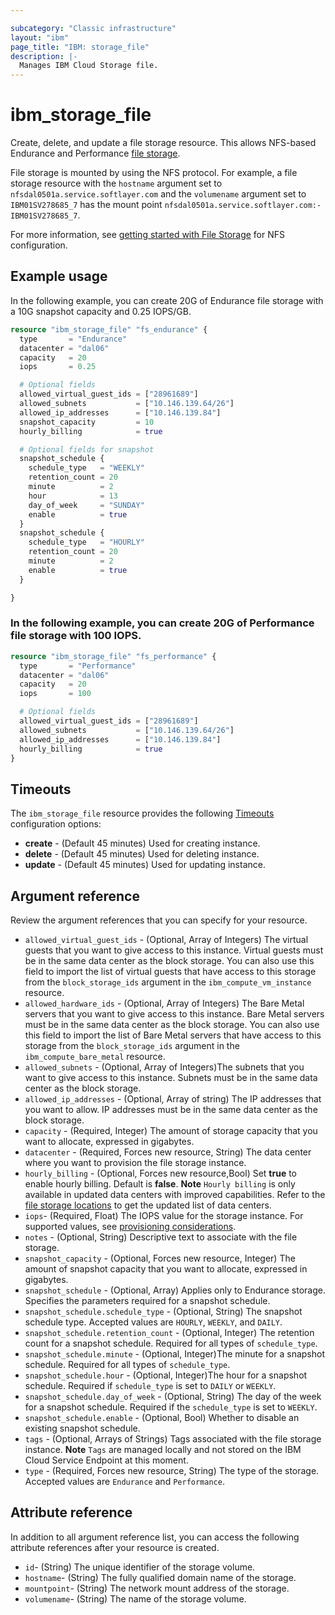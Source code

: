 ```yaml
---

subcategory: "Classic infrastructure"
layout: "ibm"
page_title: "IBM: storage_file"
description: |-
  Manages IBM Cloud Storage file.
---
```


# ibm_storage_file
Create, delete, and update a file storage resource. This allows NFS-based Endurance and Performance [file storage](https://cloud.ibm.com/docs/infrastructure/FileStorage/index.html).

File storage is mounted by using the NFS protocol. For example, a file storage resource with the `hostname` argument set to `nfsdal0501a.service.softlayer.com` and the `volumename` argument set to ` IBM01SV278685_7` has the mount point `nfsdal0501a.service.softlayer.com:-IBM01SV278685_7`.

For more information, see [getting started with File Storage](https://cloud.ibm.com/docs/FileStorage/accessing-file-storage-linux.html) for NFS configuration.

## Example usage
In the following example, you can create 20G of Endurance file storage with a 10G snapshot capacity and 0.25 IOPS/GB.

```terraform
resource "ibm_storage_file" "fs_endurance" {
  type       = "Endurance"
  datacenter = "dal06"
  capacity   = 20
  iops       = 0.25

  # Optional fields
  allowed_virtual_guest_ids = ["28961689"]
  allowed_subnets           = ["10.146.139.64/26"]
  allowed_ip_addresses      = ["10.146.139.84"]
  snapshot_capacity         = 10
  hourly_billing            = true

  # Optional fields for snapshot
  snapshot_schedule {
    schedule_type   = "WEEKLY"
    retention_count = 20
    minute          = 2
    hour            = 13
    day_of_week     = "SUNDAY"
    enable          = true
  }
  snapshot_schedule {
    schedule_type   = "HOURLY"
    retention_count = 20
    minute          = 2
    enable          = true
  }

}

```

### In the following example, you can create 20G of Performance file storage with 100 IOPS.

```terraform
resource "ibm_storage_file" "fs_performance" {
  type       = "Performance"
  datacenter = "dal06"
  capacity   = 20
  iops       = 100

  # Optional fields
  allowed_virtual_guest_ids = ["28961689"]
  allowed_subnets           = ["10.146.139.64/26"]
  allowed_ip_addresses      = ["10.146.139.84"]
  hourly_billing            = true
}
```

## Timeouts

The `ibm_storage_file` resource provides the following [Timeouts](https://www.terraform.io/docs/language/resources/syntax.html) configuration options:

- **create** - (Default 45 minutes) Used for creating instance.
- **delete** - (Default 45 minutes) Used for deleting instance.
- **update** - (Default 45 minutes) Used for updating instance.

## Argument reference
Review the argument references that you can specify for your resource.

- `allowed_virtual_guest_ids` - (Optional, Array of Integers) The virtual guests that you want to give access to this instance. Virtual guests must be in the same data center as the block storage. You can also use this field to import the list of virtual guests that have access to this storage from the `block_storage_ids` argument in the `ibm_compute_vm_instance` resource.
- `allowed_hardware_ids` - (Optional, Array of Integers) The Bare Metal servers that you want to give access to this instance. Bare Metal servers must be in the same data center as the block storage. You can also use this field to import the list of Bare Metal servers that have access to this storage from the `block_storage_ids` argument in the `ibm_compute_bare_metal` resource.
- `allowed_subnets` - (Optional, Array of Integers)The subnets that you want to give access to this instance. Subnets must be in the same data center as the block storage.
- `allowed_ip_addresses` - (Optional, Array of string) The IP addresses that you want to allow. IP addresses must be in the same data center as the block storage.
- `capacity` - (Required, Integer) The amount of storage capacity that you want to allocate, expressed in gigabytes.
- `datacenter` - (Required, Forces new resource, String) The data center where you want to provision the file storage instance.
- `hourly_billing` -  (Optional, Forces new resource,Bool) Set **true** to enable hourly billing. Default is **false**. **Note** `Hourly billing` is only available in updated data centers with improved capabilities. Refer to the [file storage locations](https://cloud.ibm.com/docs/FileStorage?topic=FileStorage-selectDC) to get the updated list of data centers.
- `iops`- (Required, Float) The IOPS value for the storage instance. For supported values, see [provisioning considerations](https://cloud.ibm.com/docs/FileStorage?topic=FileStorage-getting-started#provconsiderations).
- `notes` - (Optional, String)  Descriptive text to associate with the file storage.
- `snapshot_capacity` - (Optional, Forces new resource, Integer) The amount of snapshot capacity that you want to allocate, expressed in gigabytes.
- `snapshot_schedule` - (Optional, Array) Applies only to Endurance storage. Specifies the parameters required for a snapshot schedule.
- `snapshot_schedule.schedule_type` - (Optional, String) The snapshot schedule type. Accepted values are `HOURLY`, `WEEKLY`, and `DAILY`.
- `snapshot_schedule.retention_count` - (Optional, Integer) The retention count for a snapshot schedule. Required for all types of `schedule_type`.
- `snapshot_schedule.minute` - (Optional, Integer)The minute for a snapshot schedule. Required for all types of `schedule_type`.
- `snapshot_schedule.hour` - (Optional, Integer)The hour for a snapshot schedule. Required if `schedule_type` is set to `DAILY` or `WEEKLY`.
- `snapshot_schedule.day_of_week` - (Optional, String) The day of the week for a snapshot schedule. Required if the `schedule_type` is set to `WEEKLY`.
- `snapshot_schedule.enable` -  (Optional, Bool) Whether to disable an existing snapshot schedule.
- `tags` - (Optional, Arrays of Strings) Tags associated with the file storage instance.  **Note** `Tags` are managed locally and not stored on the IBM Cloud Service Endpoint at this moment.
- `type` - (Required, Forces new resource, String) The type of the storage. Accepted values are `Endurance` and `Performance`.

## Attribute reference
In addition to all argument reference list, you can access the following attribute references after your resource is created.

- `id`- (String) The unique identifier of the storage volume.
- `hostname`- (String) The fully qualified domain name of the storage.
- `mountpoint`- (String) The network mount address of the storage.
- `volumename`- (String) The name of the storage volume.
